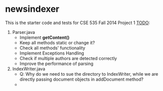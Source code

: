 newsindexer
===========

This is the starter code and tests for CSE 535 Fall 2014 Project 1
<u>TODO</u>:
1.	Parser.java
	<ul><li>Implement <b>getContent()</b>
		<li>Keep all methods static or change it?
		<li>Check all methods' functionality
		<li>Implement Exceptions Handling
		<li>Check if multiple authors are detected correctly
		<li>Improve the performance of parsing
	</ul>
2.	IndexWriter.java
	<ul><li>Q: Why do we need to sue the directory to IndexWriter, while we are directly passing document objects in addDocument method?
		<li>